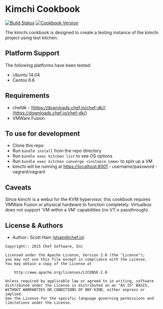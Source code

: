 # Kimchi Cookbook
[![Build Status](https://travis-ci.org/chef-cookbooks/kimchi.svg?branch=master)](http://travis-ci.org/chef-cookbooks/kimchi) [![Cookbook Version](https://img.shields.io/cookbook/v/kimchi.svg)](https://supermarket.chef.io/cookbooks/kimchi)

The kimchi cookbook is designed to create a testing instance of the kimchi project using test kitchen.

## Platform Support
The following platforms have been tested:
- Ubuntu 14.04
- Centos 6.6

## Requirements
- chefdk - [https://downloads.chef.io/chef-dk/](https://downloads.chef.io/chef-dk/)
- VMWare Fusion

## To use for development
- Clone this repo
- Run `bundle install` from the repo directory
- Run `bundle exec kitchen list` to see OS options
- Run `bundle exec kitchen converge <instance_name>` to spin up a VM
- kimchi will be running at [https://localhost:8001](https://localhost:8001) - username/password - vagrant/vagrant

## Caveats
Since kimchi is a webui for the KVM hypervisor, this cookbook requires VMWare Fusion or physical hardware to function completely. Virtualbox does not support 'VM within a VM' capabilities (no VT-x passthrough).

## License & Authors
- Author:: Scott Hain ([shain@chef.io](mailto:shain@chef.io))

```text
Copyright:: 2015 Chef Software, Inc

Licensed under the Apache License, Version 2.0 (the "License");
you may not use this file except in compliance with the License.
You may obtain a copy of the License at

    http://www.apache.org/licenses/LICENSE-2.0

Unless required by applicable law or agreed to in writing, software
distributed under the License is distributed on an "AS IS" BASIS,
WITHOUT WARRANTIES OR CONDITIONS OF ANY KIND, either express or implied.
See the License for the specific language governing permissions and
limitations under the License.
```
